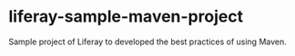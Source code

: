liferay-sample-maven-project
============================

Sample project of Liferay to developed the best practices of using Maven.
